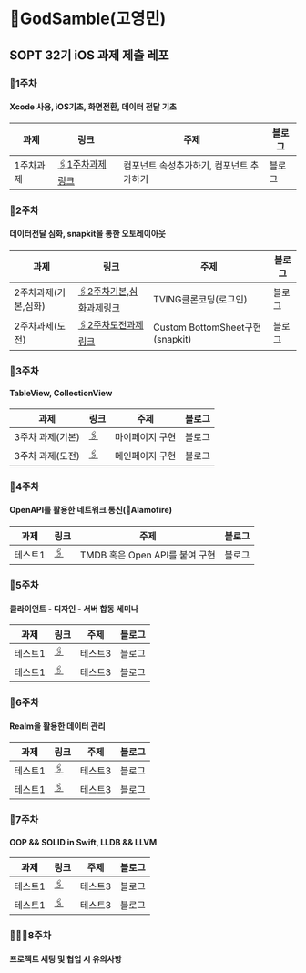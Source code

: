 # GodSamble(고영민)
## SOPT 32기 iOS 과제 제출 레포
### 🔵1주차
#### Xcode 사용, iOS기초, 화면전환, 데이터 전달 기초
|과제|링크|주제|블로그|
|------|---|---|---|
|1주차과제|[🖇️1주차과제링크]()|컴포넌트 속성추가하기, 컴포넌트 추가하기|블로그|

### 🔵2주차
#### 데이터전달 심화, snapkit을 통한 오토레이아웃
|과제|링크|주제|블로그|
|------|---|---|---|
|2주차과제(기본,심화)|[🖇️2주차기본,심화과제링크]()|TVING클론코딩(로그인)|블로그|
|2주차과제(도전)|[🖇️2주차도전과제링크]()|Custom BottomSheet구현(snapkit)|블로그|

### 🔵3주차
#### TableView, CollectionView
|과제|링크|주제|블로그|
|------|---|---|---|
|3주차 과제(기본)|[🖇️]()|마이페이지 구현|블로그|
|3주차 과제(도전)|[🖇️]()|메인페이지 구현|블로그|

### 🔵4주차
#### OpenAPI를 활용한 네트워크 통신(Alamofire)
|과제|링크|주제|블로그|
|------|---|---|---|
|테스트1|[🖇️]()|TMDB 혹은 Open API를 붙여 구현|블로그|

### 🔵5주차
#### 클라이언트 - 디자인 - 서버 합동 세미나
|과제|링크|주제|블로그|
|------|---|---|---|
|테스트1|[🖇️]()|테스트3|블로그|
|테스트1|[🖇️]()|테스트3|블로그|

### 🔵6주차 
#### Realm을 활용한 데이터 관리
|과제|링크|주제|블로그|
|------|---|---|---|
|테스트1|[🖇️]()|테스트3|블로그|
|테스트1|[🖇️]()|테스트3|블로그|

### 🔵7주차
#### OOP && SOLID in Swift, LLDB && LLVM
|과제|링크|주제|블로그|
|------|---|---|---|
|테스트1|[🖇️]()|테스트3|블로그|
|테스트1|[🖇️]()|테스트3|블로그|

### 🙋🏻‍♂️8주차
#### 프로젝트 세팅 및 협업 시 유의사항
